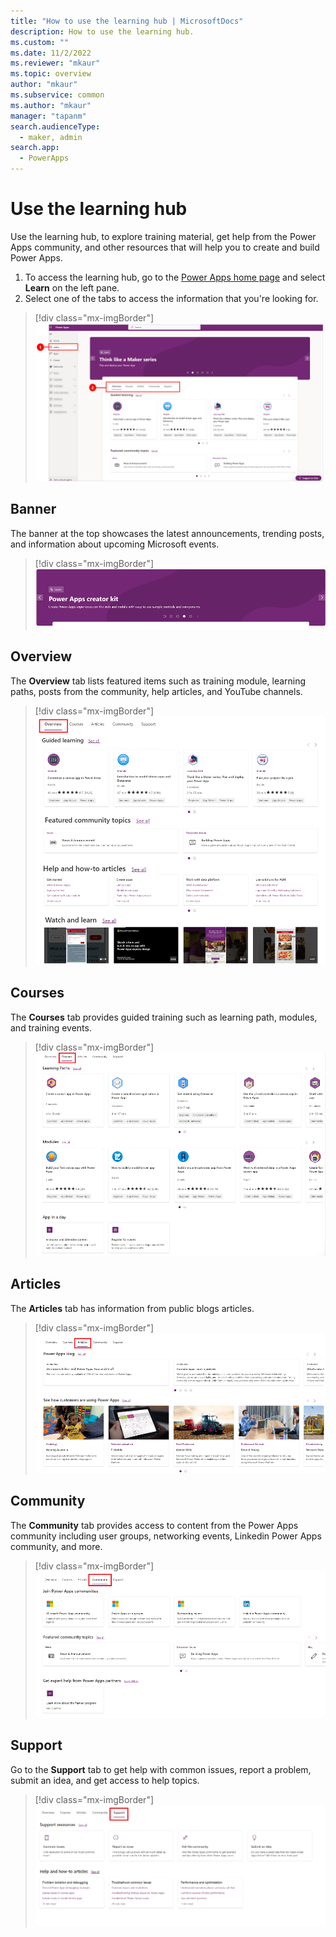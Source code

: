 ```yaml
---
title: "How to use the learning hub | MicrosoftDocs"
description: How to use the learning hub. 
ms.custom: ""
ms.date: 11/2/2022
ms.reviewer: "mkaur"
ms.topic: overview
author: "mkaur"
ms.subservice: common
ms.author: "mkaur"
manager: "tapanm"
search.audienceType: 
  - maker, admin
search.app: 
  - PowerApps
---
```


# Use the learning hub

Use the learning hub, to explore training material, get help from the Power Apps community, and other resources that will help you to create and build Power Apps.

1. To access the learning hub, go to the [Power Apps home page](https://make.powerapps.com) and select **Learn** on the left pane. 
2. Select one of the tabs to access the information that you're looking for. 

> [!div class="mx-imgBorder"] 
> ![How to use the learning hub.](media/learn/learn-hub.png "How to use the learning hub") 


## Banner

The banner at the top showcases the latest announcements, trending posts, and information about upcoming Microsoft events. 

> [!div class="mx-imgBorder"] 
> ![Banner for the learning hub.](media/learn/learn-banner.png "Banner for learning hub") 

## Overview

The **Overview** tab lists featured items such as training module, learning paths, posts from the community, help articles, and YouTube channels.

> [!div class="mx-imgBorder"] 
> ![Overview tab.](media/learn/overview-tab.png "Overview tab") 

## Courses

The **Courses** tab provides guided training such as learning path, modules, and training events.

> [!div class="mx-imgBorder"] 
> ![Courses tab.](media/learn/learn-courses.png "Courses tab") 

## Articles

The **Articles** tab has information from public blogs articles.

> [!div class="mx-imgBorder"] 
> ![Articles tab.](media/learn/learn-articles.png "Articles tab") 


## Community

The **Community** tab provides access to content from the Power Apps community including user groups, networking events, Linkedin Power Apps community, and more. 

> [!div class="mx-imgBorder"] 
> ![Community tab.](media/learn/learn-community.png "Community tab") 

## Support

Go to the **Support** tab to get help with common issues, report a problem, submit an idea, and get access to help topics.

> [!div class="mx-imgBorder"] 
> ![Support tab.](media/learn/learn-support.png "Support tab") 
